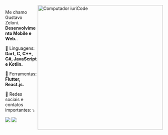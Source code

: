<img src="https://raw.githubusercontent.com/MicaelliMedeiros/micaellimedeiros/master/image/computer-illustration.png" min-width="400px" max-width="400px" width="400px" align="right" alt="Computador iuriCode">

<p align="left"> 
  Me chamo Gustavo Zeloni.
  <strong>Desenvolvimento Mobile e Web.</strong>.<br>
  
</p>

<p align="left">
  🦄 Linguagens: <strong>Dart, C, C++, C#, JavaScript e Kotlin.</strong>
</p>

<p align="left">
  💼 Ferramentas: <strong>Flutter, React.js.</strong>
</p>

<p align="left">
  💌 Redes sociais e contatos importantes: ⤵️
</p>

<p align="left">
  <a href="#" alt="Gmail">
  <img src="https://img.shields.io/badge/-Gmail-FF0000?style=flat-square&labelColor=FF0000&logo=gmail&logoColor=white&link=mailto:gustavoluizdejesus@gmail.com" /></a>

  <a href="#" alt="Linkedin">
  <img src="https://img.shields.io/badge/-Linkedin-0e76a8?style=flat-square&logo=Linkedin&logoColor=white&link=https://www.linkedin.com/in/gustavo-zeloni/" /></a>  
